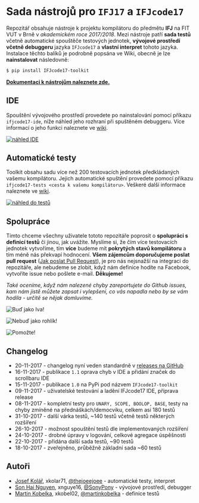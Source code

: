 # Sada nástrojů pro `IFJ17` a `IFJcode17`
Repozitář obsahuje nástroje k projektu kompilátoru do předmětu **IFJ** na FIT VUT v Brně v _akademickém roce 2017/2018_. Mezi nástroje patří **sada testů** včetně automatické spouštěče testových jednotek, **vývojové prostředí včetně debuggeru** jazyka `IFJcode17` a **vlastní interpret** tohoto jazyka.
Instalace těchto balíků je podrobně popsána ve Wiki, obecně je lze **nainstalovat** následovně:

```bash
$ pip install IFJcode17-toolkit
```
**[Dokumentaci k nástrojům naleznete zde.](https://github.com/thejoeejoee/VUT-FIT-IFJ-2017-tests/wiki)**

## IDE
Spouštění vývojového prostředí provedete po nainstalování pomocí příkazu `ifjcode17-ide`, níže náhled jeho rozhraní při spuštěném debuggeru. Více informací o jeho funkci naleznete ve [wiki](https://github.com/thejoeejoee/VUT-FIT-IFJ-2017-toolkit/wiki/V%C3%BDvojov%C3%A9-prost%C5%99ed%C3%AD-pro-IFJcode17).

[![náhled IDE](https://ctrlv.cz/shots/2017/11/16/axPA.png)](https://ctrlv.cz/shots/2017/11/16/axPA.png)

## Automatické testy
Toolkit obsahu sadu více než 200 testovacích jednotek předkládaných vašemu kompilátoru. Jejich automatické spuštění provedete pomocí příkazu `ifjcode17-tests <cesta k vašemu kompilátoru>`. Veškeré další informace naleznete ve [wiki](https://github.com/thejoeejoee/VUT-FIT-IFJ-2017-toolkit/wiki/Automatick%C3%A9-testy).

[![náhled do testů](https://ctrlv.cz/shots/2017/11/16/yVIi.png)](https://ctrlv.cz/shots/2017/11/16/yVIi.png)

## Spolupráce
Tímto chceme všechny uživatele tototo repozitáře poprosit o **spolupráci s definicí testů** či jinou, jak uvážíte. Myslíme si, že čím více testovacích jednotek vytvoříme, tím **více** budeme mít **pokrytých stavů kompilátoru** a tím méně nás překvapí hodnocení. 
**Všem zájemcům doporučujeme poslat pull request** ([Jak poslat Pull Request](https://blog.tomasfejfar.cz/jak-udelat-pullrequest/)), je pro nás nejsnažší na integraci do repozitáře, ale nebudeme se zlobit, když nám definice hodíte na Facebook, vytvoříte issue nebo pošlete e-mail. **Děkujeme!**

_Také oceníme, když nám nalezené chyby zareportujete do Github issues, kam nám jistě můžete zapsat i vylepšení, co vás napadla nebo by se vám hodila - určitě se nějak domluvíme._

![Buď jako Iva!](https://ctrlv.cz/shots/2017/11/16/HfU0.png)

![Nebuď jako rohlík!](https://ctrlv.cz/shots/2017/11/16/cNpu.png)

![Pomožte!](https://ctrlv.cz/shots/2017/10/10/KP3O.png)

## Changelog
* 20-11-2017 - changelog nyní veden standardně v [releases na GitHub](https://github.com/thejoeejoee/VUT-FIT-IFJ-2017-toolkit/releases)
* 16-11-2017 - publikace `1.1` oprava chyb v IDE a přidání značek do scrollbaru IDE
* 15-11-2017 - publikace `1.0` na PyPi pod názvem `IFJcode17-toolkit`
* 09-11-2017 - uživatelské testování a ladění IFJcode17 IDE, příprava release
* 08-11-2017 - kompletní testy pro `UNARY, SCOPE, BOOLOP, BASE`, testy na chyby zmíněné na přednáškách/democviku, celkem asi 180 testů
* 31-10-2017 - další várka testů, ~140 testů včetně testů některých rozšíření
* 26-10-2017 - možnost spouštění testů dle implementovaných rozšíření
* 24-10-2017 - drobné úpravy v logování, celkové agregace úspěšnosti
* 22-10-2017 - přidána další sada testů, ~90 testů
* 18-10-2017 - zveřejněno, průběžně základní sada ~60 testů

## Autoři
- [Josef Kolář](https://www.facebook.com/kolar.joe), xkolar71, [@thejoeejoee](https://github.com/thejoeejoee) - automatické testy, interpret
- [Son Hai Nguyen](https://www.facebook.com/sony.nguyen.98), xnguye16, [@SonyPony](https://github.com/SonyPony) - vývojové prostředí, debugger
- [Martin Kobelka](https://www.facebook.com/martin.kobelka), xkobel02, [@martinkobelka](https://github.com/martinkobelka) - definice testů
